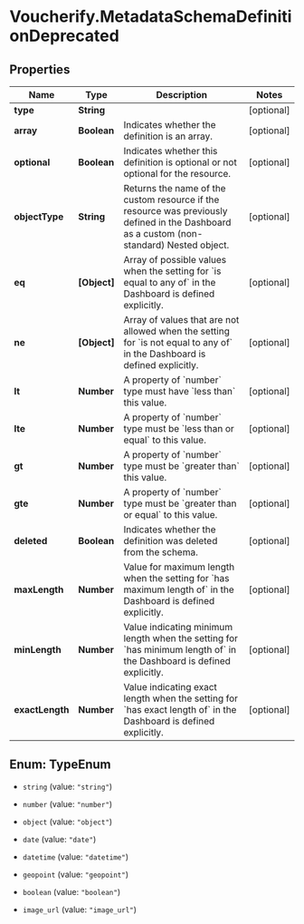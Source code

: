 # Voucherify.MetadataSchemaDefinitionDeprecated

## Properties

Name | Type | Description | Notes
------------ | ------------- | ------------- | -------------
**type** | **String** |  | [optional] 
**array** | **Boolean** | Indicates whether the definition is an array. | [optional] 
**optional** | **Boolean** | Indicates whether this definition is optional or not optional for the resource. | [optional] 
**objectType** | **String** | Returns the name of the custom resource if the resource was previously defined in the Dashboard as a custom (non-standard) Nested object. | [optional] 
**eq** | **[Object]** | Array of possible values when the setting for &#x60;is equal to any of&#x60; in the Dashboard is defined explicitly. | [optional] 
**ne** | **[Object]** | Array of values that are not allowed when the setting for &#x60;is not equal to any of&#x60; in the Dashboard is defined explicitly. | [optional] 
**lt** | **Number** | A property of &#x60;number&#x60; type must have &#x60;less than&#x60; this value. | [optional] 
**lte** | **Number** | A property of &#x60;number&#x60; type must be &#x60;less than or equal&#x60; to this value. | [optional] 
**gt** | **Number** | A property of &#x60;number&#x60; type must be &#x60;greater than&#x60; this value. | [optional] 
**gte** | **Number** | A property of &#x60;number&#x60; type must be &#x60;greater than or equal&#x60; to this value. | [optional] 
**deleted** | **Boolean** | Indicates whether the definition was deleted from the schema. | [optional] 
**maxLength** | **Number** | Value for maximum length when the setting for &#x60;has maximum length of&#x60; in the Dashboard is defined explicitly. | [optional] 
**minLength** | **Number** | Value indicating minimum length when the setting for &#x60;has minimum length of&#x60; in the Dashboard is defined explicitly. | [optional] 
**exactLength** | **Number** | Value indicating exact length when the setting for &#x60;has exact length of&#x60; in the Dashboard is defined explicitly. | [optional] 



## Enum: TypeEnum


* `string` (value: `"string"`)

* `number` (value: `"number"`)

* `object` (value: `"object"`)

* `date` (value: `"date"`)

* `datetime` (value: `"datetime"`)

* `geopoint` (value: `"geopoint"`)

* `boolean` (value: `"boolean"`)

* `image_url` (value: `"image_url"`)




